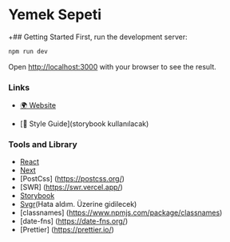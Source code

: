 # Yemek Sepeti

+## Getting Started
First, run the development server:

```bash
npm run dev
```

Open [http://localhost:3000](http://localhost:3000) with your browser to see the result.

### Links

- [🌍 Website](https://yemek-sepeti.vercel.app/)

- [🦄 Style Guide](storybook kullanılacak)

### Tools and Library

- [React](https://reactjs.org)
- [Next](https://nextjs.org)
- [PostCss] (https://postcss.org/)
- [SWR] (https://swr.vercel.app/)
- [Storybook](https://storybook.js.org)
- [Svgr](https://react-svgr.com)(Hata aldım. Üzerine gidilecek)
- [classnames] (https://www.npmjs.com/package/classnames)
- [date-fns] (https://date-fns.org/)
- [Prettier] (https://prettier.io/)
